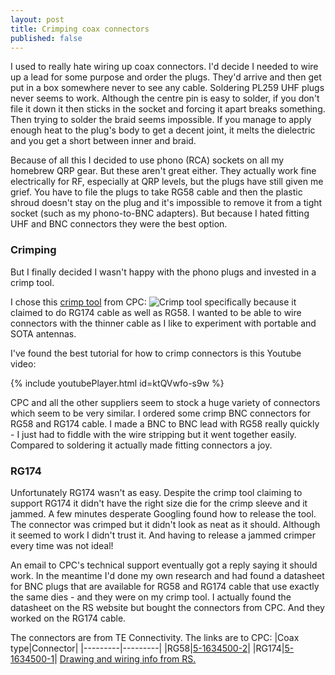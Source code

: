 ```yaml
---
layout: post
title: Crimping coax connectors
published: false
---
```


I used to really hate wiring up coax connectors. I'd decide I needed to wire up a lead for some purpose and order the plugs.
They'd arrive and then get put in a box somewhere never to see any cable. Soldering PL259 UHF plugs never seems to work.
Although the centre pin is easy 
to solder, if you don't file it down it then sticks in the socket and forcing it apart breaks something. Then trying to solder the braid 
seems impossible. If you manage to apply enough heat to the plug's body to get a decent joint, it melts the dielectric and you get a 
short between inner and braid.

Because of all this I decided to use phono (RCA) sockets on all my homebrew QRP gear. But these aren't great either. They actually work 
fine electrically for RF, especially at QRP levels, but the plugs have still given me grief. You have to file the plugs to take RG58 
cable 
and then the plastic shroud doesn't stay on the plug and it's impossible to remove it from a tight socket (such as my phono-to-BNC 
adapters). 
But because I hated fitting UHF and BNC connectors they were the best option.

### Crimping

But I finally decided I wasn't happy with the phono plugs and invested in a crimp tool.

I chose this [crimp tool](https://cpc.farnell.com/duratool/d03016/f-bnc-tnc-n-crimp-tool/dp/TL02031) from CPC:
![Crimp tool](https://cpc.farnell.com/productimages/standard/en_GB/TL0203106-40.jpg) specifically because it claimed to do
RG174 cable as well as RG58. I wanted to be able to wire connectors with the thinner cable as I like to experiment with portable and
SOTA antennas.

I've found the best tutorial for how to crimp connectors is this Youtube video:

{% include youtubePlayer.html id=ktQVwfo-s9w %}

CPC and all the other suppliers seem to stock a huge variety of connectors which seem to be very similar. I ordered some crimp BNC 
connectors for RG58 and RG174 cable. I made a BNC to BNC lead with RG58 really quickly - I just had to fiddle with the wire stripping 
but it went together easily. Compared to soldering it actually made fitting connectors a joy.

### RG174

Unfortunately RG174 wasn't as easy. Despite the crimp tool claiming to support RG174 it didn't have the right size die for the crimp 
sleeve and
it jammed. A few minutes desperate Googling found how to release the tool. The connector was crimped but it didn't look as neat as it should. Although it seemed to work I didn't trust it. And having to release a jammed crimper every time was not ideal!

An email to CPC's technical support eventually got a reply saying it should work. In the meantime I'd done my own research and had found a datasheet for BNC plugs that are available for RG58 and RG174 cable that use exactly the same dies - and they were on my crimp tool. I actually found the datasheet on the RS website but bought the connectors from CPC. And they worked on the RG174 cable.

The connectors are from TE Connectivity. The links are to CPC:
|Coax type|Connector|
|---------|---------|
|RG58|[5-1634500-2](https://cpc.farnell.com/te-connectivity/5-1634500-2/plug-str-bnc-crimp-50r-rg58c-u/dp/CN10202)|
|RG174|[5-1634500-1](https://cpc.farnell.com/te-connectivity/5-1634500-1/plug-str-bnc-crimp-50r-rg174a/dp/CN10204)|
[Drawing and wiring info from RS.](https://pdl.designspark.com/api/v1/manufacturers/53f31a629b4759f8698ba80b/part/53f3285e9b4759f869acd252/55bfad6b8759c5ef5e8bf9f4/1.pdf)
